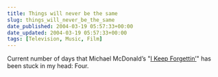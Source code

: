 ```yaml
---
title: Things will never be the same
slug: things_will_never_be_the_same
date_published: 2004-03-19 05:57:33+00:00
date_updated: 2004-03-19 05:57:33+00:00
tags: [Television, Music, Film]
---
```

Current number of days that Michael McDonald’s "[I Keep Forgettin’](http://www.amazon.com/exec/obidos/ASIN/B00004YLIV/2020-20/ref=nosim)" has been stuck in my head: Four.
